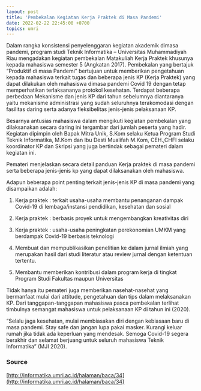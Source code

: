 ```yaml
---
layout: post
title: 'Pembekalan Kegiatan Kerja Praktek di Masa Pandemi'
date: 2022-02-22 22:45:00 +0700
topics: umri
---
```


Dalam rangka konsistensi penyelenggaran kegiatan akademik dimasa pandemi, program studi Teknik Informatika – Universitas Muhammadiyah Riau mengadakan kegiatan pembekalan Matakuliah Kerja Praktek khusunya kepada mahasiswa semester 5 (Angkatan 2017). Pembekalan yang bertajuk “Produktif di masa Pandemi” bertujuan untuk memberikan pengetahuan kepada mahasiswa terkait tugas dan beberapa jenis KP (Kerja Praktek) yang dapat dilakukan oleh mahasiswa dimasa pandemi Covid 19 dengan tetap memperhatikan terlaksananya protokol kesehatan. Terdapat beberapa perbedaan Mekanisme dan jenis KP dari tahun sebelumnya diantaranya yaitu mekanisme administrasi yang sudah seluruhnya terakomodasi dengan fasilitas daring serta adanya fleksibelitas jenis-jenis pelaksanaan KP.

Besarnya antusias mahasiswa dalam mengikuti kegiatan pembekalan yang dilaksanakan secara daring ini tergambar dari jumlah peserta yang hadir. Kegiatan dipimpin oleh Bapak Mitra Unik, S.Kom selaku Ketua Program Studi Teknik Informatika, M.Kom dan Ibu Desti Mualifah M.Kom, CEH.,CHFI selaku koordinator KP dan Skripsi yang juga bertindak sebagai pemateri dalam kegiatan ini.

Pemateri menjelaskan secara detail panduan Kerja praktek di masa pandemi serta beberapa jenis-jenis kp yang dapat dilaksanakan oleh mahasiswa.

Adapun beberapa point penting terkait jenis-jenis KP di masa pandemi yang disampaikan adalah:

1.  Kerja praktek : terkait usaha-usaha membantu penanganan dampak Covid-19 di lembaga/instansi pendidikan, kesehatan dan sosial

2.  Kerja praktek : berbasis proyek untuk mengembangkan kreativitas diri

3.  Kerja praktek : usaha-usaha peningkatan perekonomian UMKM yang berdampak Covid-19 berbasis teknologi

4.  Membuat dan mempublikasikan penelitian ke dalam jurnal ilmiah yang merupakan hasil dari studi literatur atau review jurnal dengan ketentuan tertentu.

5.  Membantu memberikan kontribusi dalam program kerja di tingkat Program Studi Fakultas maupun Universitas

Tidak hanya itu pemateri juga memberikan nasehat-nasehat yang bermanfaat mulai dari attitude, pengetahuan dan tips dalam melaksanakan KP. Dari tanggapan-tanggapan mahasiswa pasca pembekalan terlihat timbulnya semangat mahasiswa untuk pelaksanaan KP di tahun ini (2020).

“Selalu jaga kesehatan, mulai membiasakan diri dengan kebiasaan baru di masa pandemi. Stay safe dan jangan lupa pakai masker. Kurangi keluar rumah jika tidak ada keperluan yang mendesak. Semoga Covid-19 segera berakhir dan selamat berjuang untuk seluruh mahasiswa Teknik Informatika” (MJI 2020).

### Source

[http://informatika.umri.ac.id/halaman/baca/34](http://informatika.umri.ac.id/halaman/baca/34)
